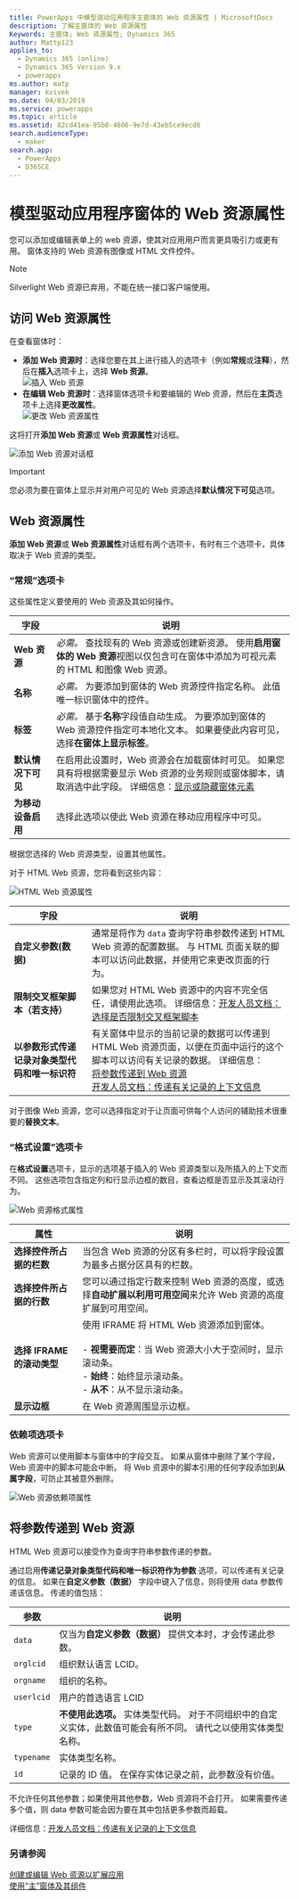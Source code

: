 ```yaml
---
title: PowerApps 中模型驱动应用程序主窗体的 Web 资源属性 | MicrosoftDocs
description: 了解主窗体的 Web 资源属性
Keywords: 主窗体; Web 资源属性; Dynamics 365
author: Mattp123
applies_to:
  - Dynamics 365 (online)
  - Dynamics 365 Version 9.x
  - powerapps
ms.author: matp
manager: kvivek
ms.date: 04/03/2019
ms.service: powerapps
ms.topic: article
ms.assetid: 82cd41ea-95b0-4606-9e7d-43eb5ce9ecd6
search.audienceType:
  - maker
search.app:
  - PowerApps
  - D365CE
---
```

# <a name="web-resource-properties-for-model-driven-app-forms"></a>模型驱动应用程序窗体的 Web 资源属性

您可以添加或编辑表单上的 web 资源，使其对应用用户而言更具吸引力或更有用。 窗体支持的 Web 资源有图像或 HTML 文件控件。

> [!NOTE]
> Silverlight Web 资源已弃用，不能在统一接口客户端使用。

## <a name="access-web-resource-properties"></a>访问 Web 资源属性

在查看窗体时：
- **添加 Web 资源时**：选择您要在其上进行插入的选项卡（例如**常规**或**注释**），然后在**插入**选项卡上，选择 **Web 资源**。<br />![插入 Web 资源](media/insert-web-resource.png)
- **在编辑 Web 资源时**：选择窗体选项卡和要编辑的 Web 资源，然后在**主页**选项卡上选择**更改属性**。 <br />![更改 Web 资源属性](media/web-resource-change-properties.png)

这将打开**添加 Web 资源**或 **Web 资源属性**对话框。

![添加 Web 资源对话框](media/add-web-resource-dialog.png)

> [!IMPORTANT]
> 您必须为要在窗体上显示并对用户可见的 Web 资源选择**默认情况下可见**选项。

## <a name="web-resource-properties"></a>Web 资源属性

 **添加 Web 资源**或 **Web 资源属性**对话框有两个选项卡，有时有三个选项卡，具体取决于 Web 资源的类型。

### <a name="general-tab"></a>“常规”选项卡

这些属性定义要使用的 Web 资源及其如何操作。

|字段|说明|
|--|--|
|**Web 资源**|*必需。* 查找现有的 Web 资源或创建新资源。 使用**启用窗体的 Web 资源**视图以仅包含可在窗体中添加为可视元素的 HTML 和图像 Web 资源。|
|**名称**|*必需。* 为要添加到窗体的 Web 资源控件指定名称。 此值唯一标识窗体中的控件。|
|**标签**|*必需。* 基于**名称**字段值自动生成。 为要添加到窗体的 Web 资源控件指定可本地化文本。 如果要使此内容可见，选择**在窗体上显示标签**。|
|**默认情况下可见**|在启用此设置时，Web 资源会在加载窗体时可见。 如果您具有将根据需要显示 Web 资源的业务规则或窗体脚本，请取消选中此字段。 详细信息：[显示或隐藏窗体元素](visibility-options-legacy.md)|
|**为移动设备启用**|选择此选项以使此 Web 资源在移动应用程序中可见。|

根据您选择的 Web 资源类型，设置其他属性。

对于 HTML Web 资源，您将看到这些内容：

![HTML Web 资源属性](media/web-resource-general-html-properties.png)

|字段|说明|
|--|--|
|**自定义参数(数据)**|通常是将作为 `data` 查询字符串参数传递到 HTML Web 资源的配置数据。 与 HTML 页面关联的脚本可以访问此数据，并使用它来更改页面的行为。|
|**限制交叉框架脚本（若支持）**|如果您对 HTML Web 资源中的内容不完全信任，请使用此选项。 详细信息：[开发人员文档：选择是否限制交叉框架脚本](/dynamics365/customer-engagement/developer/use-iframe-and-web-resource-controls-on-a-form#select-whether-to-restrict-cross-frame-scripting)|
|**以参数形式传递记录对象类型代码和唯一标识符**|有关窗体中显示的当前记录的数据可以传递到 HTML Web 资源页面，以便在页面中运行的这个脚本可以访问有关记录的数据。 详细信息： <br />[将参数传递到 Web 资源](#pass-parameters-to-web-resources)<br />[开发人员文档：传递有关记录的上下文信息](/dynamics365/customer-engagement/developer/use-iframe-and-web-resource-controls-on-a-form#pass-contextual-information-about-the-record)|

对于图像 Web 资源，您可以选择指定对于让页面可供每个人访问的辅助技术很重要的**替换文本**。

<!-- TODO: Why are Custom Parameters available to pass to image web resources? -->

### <a name="formatting-tab"></a>“格式设置”选项卡

在**格式设置**选项卡，显示的选项基于插入的 Web 资源类型以及所插入的上下文而不同。 这些选项包含指定列和行显示边框的数目，查看边框是否显示及其滚动行为。

![Web 资源格式属性](media/web-resource-formatting-properties.png)

|属性|说明|  
|--------------|-----------------|
|**选择控件所占据的栏数**|当包含 Web 资源的分区有多栏时，可以将字段设置为最多占据分区具有的栏数。|  
|**选择控件所占据的行数**|您可以通过指定行数来控制 Web 资源的高度，或选择**自动扩展以利用可用空间**来允许 Web 资源的高度扩展到可用空间。|  
|**选择 IFRAME 的滚动类型**|使用 IFRAME 将 HTML Web 资源添加到窗体。<br /><br /> - **视需要而定**：当 Web 资源大小大于空间时，显示滚动条。<br />- **始终**：始终显示滚动条。<br />- **从不**：从不显示滚动条。|  
|**显示边框**|在 Web 资源周围显示边框。|  


### <a name="dependencies-tab"></a>依赖项选项卡

Web 资源可以使用脚本与窗体中的字段交互。 如果从窗体中删除了某个字段，Web 资源中的脚本可能会中断。 将 Web 资源中的脚本引用的任何字段添加到**从属字段**，可防止其被意外删除。

![Web 资源依赖项属性](media/web-resource-dependency-properties.png)
  
<a name="BKMK_PassingParametersToWebResource"></a> 
 
## <a name="pass-parameters-to-web-resources"></a>将参数传递到 Web 资源 

HTML Web 资源可以接受作为查询字符串参数传递的参数。  
  
通过启用**传递记录对象类型代码和唯一标识符作为参数** 选项，可以传递有关记录的信息。 如果在**自定义参数（数据）** 字段中键入了信息，则将使用 data 参数传递该信息。 传递的值包括：  
  
|参数|说明|  
|---------------|-----------------|  
|`data`|仅当为**自定义参数（数据）** 提供文本时，才会传递此参数。|  
|`orglcid`|组织默认语言 LCID。|  
|`orgname`|组织的名称。|  
|`userlcid`|用户的首选语言 LCID|  
|`type`|**不使用此选项。** 实体类型代码。 对于不同组织中的自定义实体，此数值可能会有所不同。 请代之以使用实体类型名称。|  
|`typename`|实体类型名称。|  
|`id`|记录的 ID 值。 在保存实体记录之前，此参数没有价值。|  
  
不允许任何其他参数；如果使用其他参数，Web 资源将不会打开。 如果需要传递多个值，则 data 参数可能会因为要在其中包括更多参数而超载。

详细信息：[开发人员文档：传递有关记录的上下文信息](/dynamics365/customer-engagement/developer/use-iframe-and-web-resource-controls-on-a-form#pass-contextual-information-about-the-record)

### <a name="see-also"></a>另请参阅

[创建或编辑 Web 资源以扩展应用](create-edit-web-resources.md)<br />
[使用“主”窗体及其组件](use-main-form-and-components.md)
